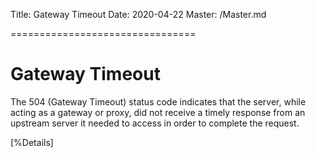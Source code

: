 Title: Gateway Timeout
Date: 2020-04-22
Master: /Master.md

================================

Gateway Timeout
================================

The 504 (Gateway Timeout) status code indicates that the server,
while acting as a gateway or proxy, did not receive a timely response
from an upstream server it needed to access in order to complete the
request.

[%Details]